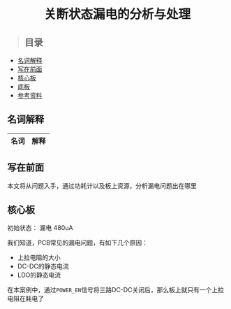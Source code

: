 
<h1 align="center">关断状态漏电的分析与处理</h1>

> ## 目录

- [名词解释](#名词解释)
- [写在前面](#写在前面)
- [核心板](#核心板)
- [底板](#底板)
- [参考资料](#参考资料)

## 名词解释
| 名词 | 解释 |
| --- | --- |

## 写在前面

本文将从问题入手，通过功耗计以及板上资源，分析漏电问题出在哪里

## 核心板

初始状态： 漏电 480uA

我们知道，PCB常见的漏电问题，有如下几个原因：

- 上拉电阻的大小
- DC-DC的静态电流
- LDO的静态电流

在本案例中，通过`POWER_EN`信号将三路DC-DC关闭后，那么板上就只有一个上拉电阻在耗电了